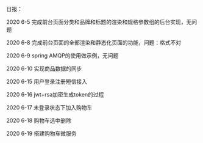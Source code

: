 日报：

2020 6-5
完成前台页面分类和品牌和标题的渲染和规格参数组的后台实现，无问题

2020 6-8
完成前台页面的全部渲染和静态化页面的功能，问题：格式不对

2020 6-9
spring AMQP的使用做示例，无问题

2020 6-10
实现商品数据的同步

2020 6-15
用户登录注册短信接入

2020 6-16
jwt+rsa加密生成token的过程

2020 6-17
未登录状态下加入购物车

2020 6-18
购物车选中删除

2020 6-19
搭建购物车微服务
